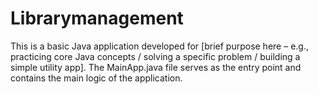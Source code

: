 # Librarymanagement
This is a basic Java application developed for [brief purpose here – e.g., practicing core Java concepts / solving a specific problem / building a simple utility app]. The MainApp.java file serves as the entry point and contains the main logic of the application.
